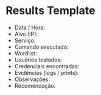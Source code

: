 
# Results Template

- Data / Hora:
- Alvo (IP):
- Serviço:
- Comando executado:
- Wordlist:
- Usuários testados:
- Credenciais encontradas:
- Evidências (logs / prints):
- Observações:
- Recomendação:
